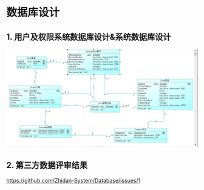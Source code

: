 # 数据库设计

## 1. 用户及权限系统数据库设计&系统数据库设计

![ER-HW](../../assets/UML/ER.png)

## 2. 第三方数据评审结果

https://github.com/Zhidan-System/Database/issues/1
